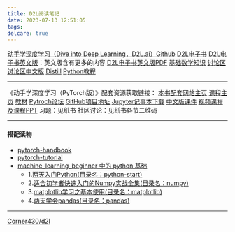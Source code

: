 ```yaml
---
title: D2L阅读笔记
date: 2023-07-13 12:51:05
tags:
delcare: true
---
```

[动手学深度学习（Dive into Deep Learning，D2L.ai）Github](https://github.com/d2l-ai/d2l-zh)
[D2L电子书](https://zh.d2l.ai/)
[D2L电子书英文版](https://d2l.ai/)：英文版含有更多的内容
[D2L电子书英文版PDF](https://d2l.ai/d2l-en.pdf)
[基础数学知识](http://www.d2l.ai/chapter_appendix-mathematics-for-deep-learning/index.html)
[讨论区](https://discuss.d2l.ai/)
[讨论区中文版](https://discuss.d2l.ai/c/16)
[Distill](https://distill.pub/)
[Python教程](http://learnpython.org/)<!--more-->

----------------------------------
《动手学深度学习（PyTorch版）》配套资源获取链接：
[本书配套网站主页](https://d2l.ai/)
[课程主页](https://courses.d2l.ai/zh-v2)
[教材](https://zh-v2.d2l.ai/)
[Pytroch论坛](https://discuss.pytorch.org/)
[GitHub项目地址](https://github.com/d2l-ai/d2l-zh)
[Jupyter记事本下载](https://zh-v2.d2l.ai/d2l-zh.zip)
[中文版课件](https://github.com/d2l-ai/berkeley-stat-157/tree/master/slides-zh)
[视频课程及课程PPT](https://courses.d2l.ai/zh-v2/)
习题：见纸书
社区讨论：见纸书各节二维码

-------------------------------------
#### 搭配读物
- [pytorch-handbook](https://github.com/zergtant/pytorch-handbook)
- [pytorch-tutorial](https://github.com/yunjey/pytorch-tutorial)
- [machine_learning_beginner 中的 python 基础](https://github.com/fengdu78/machine_learning_beginner)
  - 1.[两天入门Python(目录名：python-start)](https://github.com/fengdu78/machine_learning_beginner/blob/master/python-start)
  - 2.[适合初学者快速入门的Numpy实战全集(目录名：numpy)](https://github.com/fengdu78/machine_learning_beginner/blob/master/numpy)
  - 3.[matplotlib学习之基本使用(目录名：matplotlib)](https://github.com/fengdu78/machine_learning_beginner/blob/master/matplotlib)
  - 4.[两天学会pandas(目录名：pandas)](https://github.com/fengdu78/machine_learning_beginner/blob/master/pandas)

----------------------------------------
[Corner430/d2l](https://github.com/Corner430/d2l)
